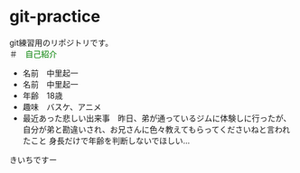 # git-practice
git練習用のリポジトリです。
<br>
＃　<font color="Green">自己紹介</font>
<br>
* 名前　中里起一
* 名前　中里起一
* 年齢　18歳
* 趣味　バスケ、アニメ
* 最近あった悲しい出来事　昨日、弟が通っているジムに体験しに行ったが、自分が弟と勘違いされ、お兄さんに色々教えてもらってくださいねと言われたこと
身長だけで年齢を判断しないでほしい…
  
きいちですー